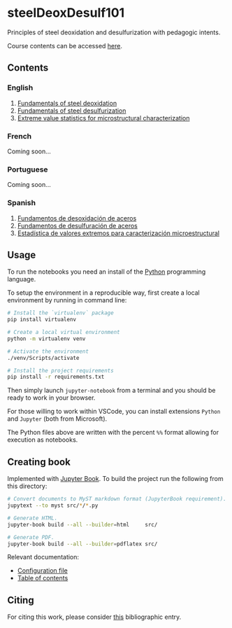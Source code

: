 # steelDeoxDesulf101

Principles of steel deoxidation and desulfurization with pedagogic intents.

Course contents can be accessed [here](https://eicastroc.github.io/steelDeoxDesulf101/index.html).

## Contents

### English

1. [Fundamentals of steel deoxidation](src/en/Deox.py)
2. [Fundamentals of steel desulfurization](src/en/Desulf.py)
3. [Extreme value statistics for microstructural characterization](src/en/EVGumbel-EN.py)

### French

Coming soon...

### Portuguese

Coming soon...

### Spanish

1. [Fundamentos de desoxidación de aceros](src/es/Deox.py)
2. [Fundamentos de desulfuración de aceros](src/es/Desulf.py)
3. [Estadística de valores extremos para caracterización microestructural](src/es/EVGumbel-ES.py)

## Usage

To run the notebooks you need an install of the
[Python](https://www.python.org/) programming language.

To setup the environment in a reproducible way, first create a local environment
by running in command line:

```bash
# Install the `virtualenv` package
pip install virtualenv

# Create a local virtual environment
python -m virtualenv venv

# Activate the environment
./venv/Scripts/activate

# Install the project requirements
pip install -r requirements.txt 
```

Then simply launch `jupyter-notebook` from a terminal and you should be ready to
work in your browser.

For those willing to work within VSCode, you can install extensions `Python` and
`Jupyter` (both from Microsoft).

The Python files above are written with the percent `%%` format allowing for
execution as notebooks.

## Creating book

Implemented with [Jupyter Book](https://jupyterbook.org/). To build the project
run the following from this directory:

```bash
# Convert documents to MyST markdown format (JupyterBook requirement).
jupytext --to myst src/*/*.py

# Generate HTML.
jupyter-book build --all --builder=html     src/

# Generate PDF.
jupyter-book build --all --builder=pdflatex src/
```

Relevant documentation:
- [Configuration file](https://jupyterbook.org/customize/config.html)
- [Table of contents](https://jupyterbook.org/customize/toc.html)

## Citing

For citing this work, please consider [this](CITATION.bib) bibliographic entry.

